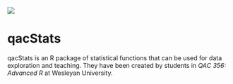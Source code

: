 ![](qacStats.png)

# qacStats

qacStats is an R package of statistical functions that can be used for data exploration and teaching. They have been created by students in *QAC 356: Advanced R* at Wesleyan University.
